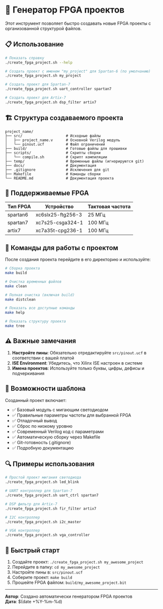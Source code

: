 # 🚀 Генератор FPGA проектов

Этот инструмент позволяет быстро создавать новые FPGA проекты с организованной структурой файлов.

## 📋 Использование

```bash
# Показать справку
./create_fpga_project.sh --help

# Создать проект с именем "my_project" для Spartan-6 (по умолчанию)
./create_fpga_project.sh my_project

# Создать проект для Spartan-7
./create_fpga_project.sh uart_controller spartan7

# Создать проект для Artix-7
./create_fpga_project.sh dsp_filter artix7
```

## 🏗️ Структура создаваемого проекта

```
project_name/
├── src/                    # Исходные файлы
│   ├── project_name.v      # Основной Verilog модуль
│   └── pinout.ucf          # Файл ограничений
├── build/                  # Готовые файлы для прошивки
├── scripts/                # Скрипты сборки
│   └── compile.sh          # Скрипт компиляции
├── temp/                   # Временные файлы (игнорируются git)
├── docs/                   # Документация
├── .gitignore              # Исключения для git
├── Makefile                # Команды сборки
└── README.md               # Документация проекта
```

## 🎯 Поддерживаемые FPGA

| Тип FPGA | Устройство        | Тактовая частота |
| -------- | ----------------- | ---------------- |
| spartan6 | xc6slx25-ftg256-3 | 25 МГц           |
| spartan7 | xc7s25-csga324-1  | 100 МГц          |
| artix7   | xc7a35t-cpg236-1  | 100 МГц          |

## 🔧 Команды для работы с проектом

После создания проекта перейдите в его директорию и используйте:

```bash
# Сборка проекта
make build

# Очистка временных файлов
make clean

# Полная очистка (включая build)
make distclean

# Показать все доступные команды
make help

# Показать структуру проекта
make tree
```

## ⚠️ Важные замечания

1. **Настройте пины**: Обязательно отредактируйте `src/pinout.ucf` в соответствии с вашей платой
2. **ISE Environment**: Убедитесь, что Xilinx ISE настроен в системе
3. **Имена проектов**: Используйте только буквы, цифры, дефисы и подчеркивания

## 🎨 Возможности шаблона

Созданный проект включает:

- ✅ Базовый модуль с мигающим светодиодом
- ✅ Правильные параметры частоты для выбранной FPGA
- ✅ Отладочный вывод
- ✅ Сброс по низкому уровню
- ✅ Современный Verilog код с параметрами
- ✅ Автоматическую сборку через Makefile
- ✅ Git-готовность (.gitignore)
- ✅ Подробную документацию

## 🔍 Примеры использования

```bash
# Простой проект мигания светодиода
./create_fpga_project.sh led_blink

# UART контроллер для Spartan-7
./create_fpga_project.sh uart_ctrl spartan7

# DSP фильтр для Artix-7
./create_fpga_project.sh fir_filter artix7

# I2C контроллер
./create_fpga_project.sh i2c_master

# VGA контроллер
./create_fpga_project.sh vga_controller
```

## 🚀 Быстрый старт

1. Создайте проект: `./create_fpga_project.sh my_awesome_project`
2. Перейдите в папку: `cd my_awesome_project`
3. Настройте пины в: `src/pinout.ucf`
4. Соберите проект: `make build`
5. Прошейте FPGA файлом: `build/my_awesome_project.bit`

---

**Автор**: Создано автоматически генератором FPGA проектов  
**Дата**: $(date +%Y-%m-%d)

